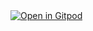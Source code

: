 <a href="https://gitpod.io/from-referrer/" rel="nofollow">
  <img src="https://gitpod.io/button/open-in-gitpod.svg" alt="Open in Gitpod">
</a>
